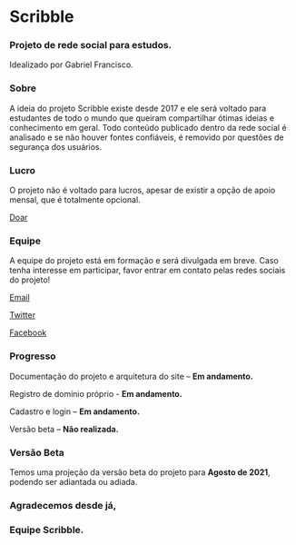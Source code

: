# Scribble
### Projeto de rede social para estudos.
Idealizado por Gabriel Francisco.

### Sobre
A ideia do projeto Scribble existe desde 2017 e ele será voltado para estudantes de todo o mundo que queiram compartilhar ótimas ideias e conhecimento em geral. Todo conteúdo publicado dentro da rede social é analisado e se não houver fontes confiáveis, é removido por questões de segurança dos usuários.

### Lucro
O projeto não é voltado para lucros, apesar de existir a opção de apoio mensal, que é totalmente opcional.

[Doar](https://www.apoia.se/scribble)

### Equipe
A equipe do projeto está em formação e será divulgada em breve.
Caso tenha interesse em participar, favor entrar em contato pelas redes sociais do projeto!

[Email](mailto:contato@scribble.com)

[Twitter](https:/www.twitter.com/projetoscribble)

[Facebook](https:/www.facebook.com/projetoscribble)

### Progresso 
Documentação do projeto e arquitetura do site – **Em andamento.**

Registro de domínio próprio - **Em andamento.**

Cadastro e login – **Em andamento.**

Versão beta –  **Não realizada.**

### Versão Beta
Temos uma projeção da versão beta do projeto para **Agosto de 2021**, podendo ser adiantada ou adiada.


### Agradecemos desde já,

### Equipe Scribble.
